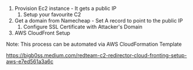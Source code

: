 

1. Provision Ec2 instance - It gets a public IP
	1. Setup your favourite C2 
2. Get a domain from Namecheap - Set A record to point to the public IP
	1. Configure SSL Certificate with Attacker's Domain
3. AWS CloudFront Setup

Note: This process can be automated via AWS CloudFormation Template

https://bigb0ss.medium.com/redteam-c2-redirector-cloud-fronting-setup-aws-e7ed561a3a6c
